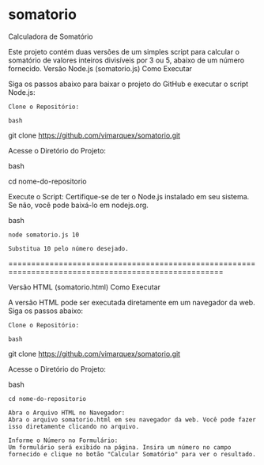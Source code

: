 # somatorio
Calculadora de Somatório

Este projeto contém duas versões de um simples script para calcular o somatório de valores inteiros divisíveis por 3 ou 5, abaixo de um número fornecido.
Versão Node.js (somatorio.js)
Como Executar

Siga os passos abaixo para baixar o projeto do GitHub e executar o script Node.js:

    Clone o Repositório:

    bash

git clone https://github.com/vimarquex/somatorio.git

Acesse o Diretório do Projeto:

bash

cd nome-do-repositorio

Execute o Script:
Certifique-se de ter o Node.js instalado em seu sistema. Se não, você pode baixá-lo em nodejs.org.

bash

    node somatorio.js 10

    Substitua 10 pelo número desejado.
=====================================================================================================

Versão HTML (somatorio.html)
Como Executar

A versão HTML pode ser executada diretamente em um navegador da web. Siga os passos abaixo:

    Clone o Repositório:

    bash

git clone https://github.com/vimarquex/somatorio.git

Acesse o Diretório do Projeto:

bash

    cd nome-do-repositorio

    Abra o Arquivo HTML no Navegador:
    Abra o arquivo somatorio.html em seu navegador da web. Você pode fazer isso diretamente clicando no arquivo.

    Informe o Número no Formulário:
    Um formulário será exibido na página. Insira um número no campo fornecido e clique no botão "Calcular Somatório" para ver o resultado.


